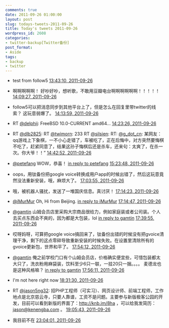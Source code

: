 ```yaml
---
comments: true
date: 2011-09-26 01:00:00
layout: post
slug: todays-tweets-2011-09-26
title: Today's tweets 2011-09-26
wordpress_id: 2608
categories:
- twitter-backup[Twitter备份]
post_format:
- Aside
tags:
- backup
- twitter
---
```





  * test from follow5 [13:43:10, 2011-09-26](http://twitter.com/gfrog/statuses/118198906613006336)





  * 啊啊啊啊啊！ 好吵好吵，想听歌，不敢用豆瓣电台啊啊啊啊啊啊！！！！！ [14:09:27, 2011-09-26](http://twitter.com/gfrog/statuses/118205521219158016)





  * follow5可以把消息同步到其他平台上了，但是怎么在回复里带twitter的线索？ 这玩意弱爆了。 [14:13:59, 2011-09-26](http://twitter.com/gfrog/statuses/118206665353994240)





  * RT [@delphij](http://twitter.com/delphij): FreeBSD 10.0-CURRENT amd64... [14:23:26, 2011-09-26](http://twitter.com/gfrog/statuses/118209041674674176)





  * RT [@dlb2825](http://twitter.com/dlb2825): RT [@twimorn](http://twitter.com/twimorn): 233 RT [@silsien](http://twitter.com/silsien): RT: [@g_dot_cn](http://twitter.com/g_dot_cn): 某网友：qq游戏上下象棋，一不小心走错了，车被吃了，正在后悔中，对方突然要悔棋不吃了，赶紧同意了，结果这孙子悔棋后还是杀车，还来句：太爽了，在杀一次。你大爷！！” [14:42:52, 2011-09-26](http://twitter.com/gfrog/statuses/118213934674214913)





  * [@petefang](http://twitter.com/petefang) WOW，恭喜！ [in reply to petefang](http://twitter.com/petefang/statuses/118164166962970624) [15:23:48, 2011-09-26](http://twitter.com/gfrog/statuses/118224234475560960)





  * oops，用钛备份把google voice转换成用户app的时候出错了，然后这玩意竟然没法重新安装，哦，麻烦大了。 [17:03:55, 2011-09-26](http://twitter.com/gfrog/statuses/118249430498553856)





  * 哦，被机器人骚扰，发送了一堆国庆信息。真讨厌！ [17:14:23, 2011-09-26](http://twitter.com/gfrog/statuses/118252062424309760)





  * [@iMurMur](http://twitter.com/iMurMur) Oh, Hi from Beijing. [in reply to iMurMur](http://twitter.com/iMurMur/statuses/118249434046935040) [17:14:47, 2011-09-26](http://twitter.com/gfrog/statuses/118252164081655808)





  * [@gamtin](http://twitter.com/gamtin) 山姆会员店里采购大宗商品很给力，例如家庭装或者公司装。个人去买点东西会不爽的，因为都是大包装，lol [in reply to gamtin](http://twitter.com/gamtin/statuses/118257420416974848) [17:39:55, 2011-09-26](http://twitter.com/gfrog/statuses/118258488215482368)





  * 哎呀妈呀，可算把google voice搞回来了，钛备份出错的时候没有把gvoice清理干净，剩下的这点零碎导致重新安装的时候失败。在设置里清除所有的gvoice更新包，世界和平了。 [17:54:12, 2011-09-26](http://twitter.com/gfrog/statuses/118262082880798720)





  * [@gamtin](http://twitter.com/gamtin) 俺之前学校门口有个山姆会员店，价格确实便宜些，可惜包装都太大只了，洗衣粉用麻袋装，饮料至少6只一联，一挂20只一捆。。。。 麦德龙也是这种风格嘛？ [in reply to gamtin](http://twitter.com/gamtin/statuses/118261812188823552) [17:56:11, 2011-09-26](http://twitter.com/gfrog/statuses/118262582745366528)





  * I'm not here right now [18:31:30, 2011-09-26](http://twitter.com/gfrog/statuses/118271468722327552)





  * RT [@jason5ng32](http://twitter.com/jason5ng32): 招PHP工程师（可实习）、网页设计师、前端工程师，工作地点是北京慈云寺，只要人靠谱，工资不是问题。主要参与新版极客公园的开发，目前可以看到新版的界面了：http://knb.im/8ha ，可以给我发简历：jason@kenengba.com 。 [19:05:43, 2011-09-26](http://twitter.com/gfrog/statuses/118280079179653120)





  * 我目前不在 [23:04:01, 2011-09-26](http://twitter.com/gfrog/statuses/118340051091456001)




